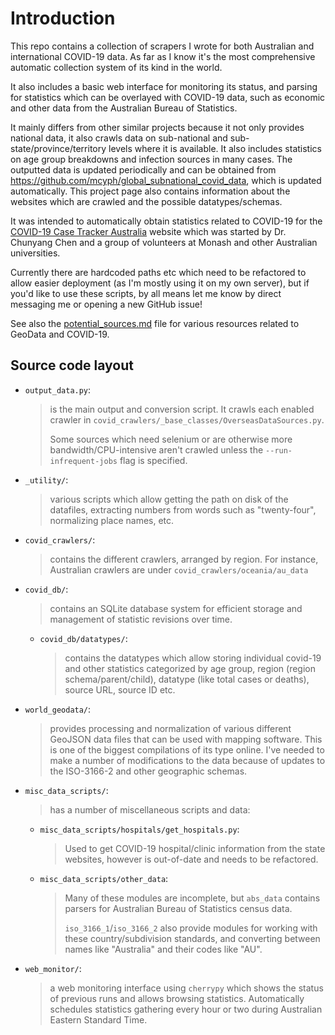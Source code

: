 # Introduction

This repo contains a collection of scrapers I wrote for both Australian and 
international COVID-19 data. As far as I know it's the most comprehensive 
automatic collection system of its kind in the world. 

It also includes a basic web interface for 
monitoring its status, and parsing for statistics which can be overlayed 
with COVID-19 data, such as economic and other data from the Australian 
Bureau of Statistics. 

It mainly differs from other similar projects because it not only provides national 
data, it also crawls data on sub-national and sub-state/province/territory 
levels where it is available. It also includes statistics on age group breakdowns 
and infection sources in many cases. The outputted data is updated periodically and 
can be obtained from https://github.com/mcyph/global_subnational_covid_data,
which is updated automatically. This project page also contains information 
about the websites which are crawled and the possible datatypes/schemas.  

It was intended to automatically obtain statistics related to COVID-19 for the 
[COVID-19 Case Tracker Australia](https://covid-19-au.com/) website which was 
started by Dr. Chunyang Chen and a group of volunteers at Monash and other 
Australian universities.

Currently there are hardcoded paths etc which need to be refactored to allow 
easier deployment (as I'm mostly using it on my own server), but if you'd like 
to use these scripts, by all means let me know by direct messaging me or opening 
a new GitHub issue! 

See also the [potential_sources.md](potential_sources.md) file for various 
resources related to GeoData and COVID-19.

## Source code layout

* `output_data.py`:
  > is the main output and conversion script. It crawls 
  > each enabled crawler in 
  > `covid_crawlers/_base_classes/OverseasDataSources.py`.
  >
  > Some sources which need selenium or are otherwise more 
  > bandwidth/CPU-intensive aren't crawled unless the 
  > `--run-infrequent-jobs` flag is specified.

* `_utility/`: 
  > various scripts which allow getting the path on disk of the 
  datafiles, extracting numbers from words such as "twenty-four", 
  normalizing place names, etc.

* `covid_crawlers/`:
  > contains the different crawlers, arranged by region.
  For instance, Australian crawlers are under `covid_crawlers/oceania/au_data`

* `covid_db/`:
  > contains an SQLite database system for efficient storage and 
   management of statistic revisions over time.

    * `covid_db/datatypes/`:
      > contains the datatypes which allow storing 
      individual covid-19 and other statistics categorized by age group,
      region (region schema/parent/child), datatype 
      (like total cases or deaths), source URL, source ID etc.

* `world_geodata/`:
  > provides processing and normalization of various different 
  GeoJSON data files that can be used with mapping software. 
  This is one of the biggest compilations of its type online. 
  I've needed to make a number of modifications to the data because of 
  updates to the ISO-3166-2 and other geographic schemas.

* `misc_data_scripts/`:
  > has a number of miscellaneous scripts and data:

    * `misc_data_scripts/hospitals/get_hospitals.py`:
      > Used to get COVID-19 hospital/clinic information 
        from the state websites, however is out-of-date and 
        needs to be refactored. 
  
    * `misc_data_scripts/other_data`:
      > Many of these modules are incomplete, but `abs_data` contains
      > parsers for Australian Bureau of Statistics census data.
      >
      > `iso_3166_1`/`iso_3166_2` also provide modules for working 
      > with these country/subdivision standards, and converting 
      > between names like "Australia" and their codes like "AU".
  
* `web_monitor/`:
  > a web monitoring interface using `cherrypy` which 
  shows the status of previous runs and allows browsing statistics.
  Automatically schedules statistics gathering every hour or two 
  during Australian Eastern Standard Time.
